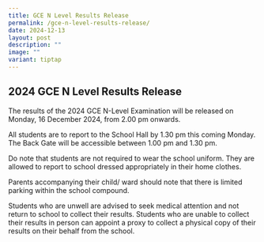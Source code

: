 ```yaml
---
title: GCE N Level Results Release
permalink: /gce-n-level-results-release/
date: 2024-12-13
layout: post
description: ""
image: ""
variant: tiptap
---
```

<h2>2024 GCE N Level Results Release</h2>
<p>The results of the 2024 GCE N-Level Examination will be released on Monday,
16 December 2024, from 2.00 pm onwards.</p>
<p>All students are to report to the School Hall by 1.30 pm this coming Monday.
The Back Gate will be accessible between 1.00 pm and 1.30 pm.</p>
<p>Do note that students are not required to wear the school uniform. They
are allowed to report to school dressed appropriately in their home clothes.</p>
<p></p>
<p>Parents accompanying their child/ ward should note that there is limited
parking within the school compound.</p>
<p>Students who are unwell are advised to seek medical attention and not
return to school to collect their results. Students who are unable to collect
their results in person can appoint a proxy to collect a physical copy
of their results on their behalf from the school.</p>